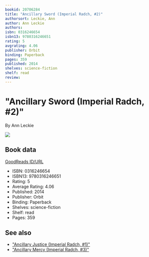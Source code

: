 ```yaml
---
bookid: 20706284
title: "Ancillary Sword (Imperial Radch, #2)"
authorsort: Leckie, Ann
author: Ann Leckie
authors: 
isbn: 0316246654
isbn13: 9780316246651
rating: 5
avgrating: 4.06
publisher: Orbit
binding: Paperback
pages: 359
published: 2014
shelves: science-fiction
shelf: read
review: 
---
```


# "Ancillary Sword (Imperial Radch, #2)"

By Ann Leckie

![](https://i.gr-assets.com/images/S/compressed.photo.goodreads.com/books/1597476183l/20706284._SY475_.jpg)

## Book data

[GoodReads ID/URL](https://www.goodreads.com/book/show/20706284)

- ISBN: 0316246654
- ISBN13: 9780316246651
- Rating: 5
- Average Rating: 4.06
- Published: 2014
- Publisher: Orbit
- Binding: Paperback
- Shelves: science-fiction
- Shelf: read
- Pages: 359


## See also

- ["Ancillary Justice (Imperial Radch, #1)"](Ancillary_Justice_Imperial_Radch__1.md)
- ["Ancillary Mercy (Imperial Radch, #3)"](Ancillary_Mercy_Imperial_Radch__3.md)
